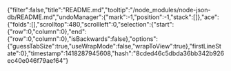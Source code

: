 {"filter":false,"title":"README.md","tooltip":"/node_modules/node-json-db/README.md","undoManager":{"mark":-1,"position":-1,"stack":[]},"ace":{"folds":[],"scrolltop":480,"scrollleft":0,"selection":{"start":{"row":0,"column":0},"end":{"row":0,"column":0},"isBackwards":false},"options":{"guessTabSize":true,"useWrapMode":false,"wrapToView":true},"firstLineState":0},"timestamp":1418287945608,"hash":"8cded46c5dbda36bb342b926ec40e046f79aef64"}
